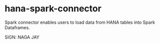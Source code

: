 # hana-spark-connector

Spark connector enables users to load data from HANA tables into Spark Dataframes.

SIGN: NAGA JAY

